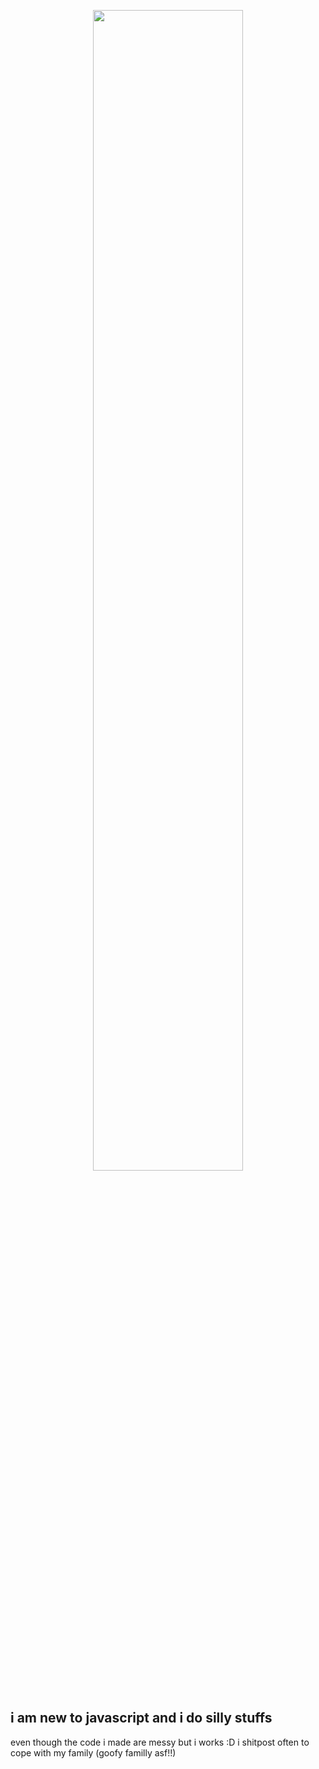 <p align="center">
    <img src="https://cdn.discordapp.com/attachments/1061537480916078634/1071477177658384414/Untitled.png" style="width: 69%">
</p>

## i am new to javascript and i do silly stuffs
even though the code i made are messy but i works :D
i shitpost often to cope with my family (goofy familly asf!!)
